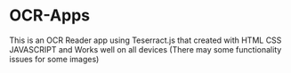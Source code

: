 # OCR-Apps

This is an OCR Reader app using Teserract.js that created with HTML CSS JAVASCRIPT and Works well on all devices (There may some functionality issues for some images)
